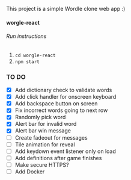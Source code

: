 This project is a simple Wordle clone web app :)

#### worgle-react
###### Run instructions
1. `cd worgle-react`
2. `npm start`

### TO DO
- [X] Add dictionary check to validate words
- [X] Add click handler for onscreen keyboard
- [X] Add backspace button on screen
- [X] Fix incorrect words going to next row
- [X] Randomly pick word
- [X] Alert bar for invalid word
- [X] Alert bar win message
- [ ] Create fadeout for messages
- [ ] Tile animation for reveal
- [ ] Add keydown event listener only on load
- [ ] Add definitions after game finishes
- [ ] Make secure HTTPS?
- [ ] Add Docker